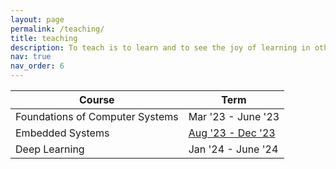 ```yaml
---
layout: page
permalink: /teaching/
title: teaching
description: To teach is to learn and to see the joy of learning in others!
nav: true
nav_order: 6
---
```


| Course | Term |
| --- | --- |
| Foundations of Computer Systems | Mar '23 - June '23 |
| Embedded Systems | [Aug '23 - Dec '23](/embedded-systems-23/) |
| Deep Learning | Jan '24 - June '24 |